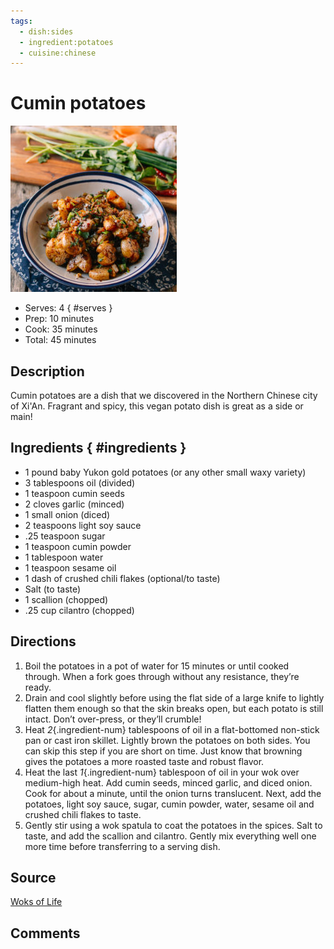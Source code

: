 ```yaml
---
tags:
  - dish:sides
  - ingredient:potatoes
  - cuisine:chinese
---
```

# Cumin potatoes

![Recipe picture](../images/cumin_potatoes-0.png)

- Serves: 4
{ #serves }
- Prep: 10 minutes
- Cook: 35 minutes
- Total: 45 minutes

## Description

Cumin potatoes are a dish that we discovered in the Northern Chinese city of Xi'An. Fragrant and spicy, this vegan potato dish is great as a side or main!

## Ingredients { #ingredients }

- 1 pound baby Yukon gold potatoes (or any other small waxy variety)
- 3 tablespoons oil (divided)
- 1 teaspoon cumin seeds
- 2 cloves garlic (minced)
- 1 small onion (diced)
- 2 teaspoons light soy sauce
- .25 teaspoon sugar
- 1 teaspoon cumin powder
- 1 tablespoon water
- 1 teaspoon sesame oil
- 1 dash of crushed chili flakes (optional/to taste)
- Salt (to taste)
- 1 scallion (chopped)
- .25 cup cilantro (chopped)

## Directions

1. Boil the potatoes in a pot of water for 15 minutes or until cooked through. When a fork goes through without any resistance, they’re ready.
2. Drain and cool slightly before using the flat side of a large knife to lightly flatten them enough so that the skin breaks open, but each potato is still intact. Don’t over-press, or they’ll crumble!
3. Heat *2*{.ingredient-num} tablespoons of oil in a flat-bottomed non-stick pan or cast iron skillet. Lightly brown the potatoes on both sides. You can skip this step if you are short on time. Just know that browning gives the potatoes a more roasted taste and robust flavor.
4. Heat the last *1*{.ingredient-num} tablespoon of oil in your wok over medium-high heat. Add cumin seeds, minced garlic, and diced onion. Cook for about a minute, until the onion turns translucent. Next, add the potatoes, light soy sauce, sugar, cumin powder, water, sesame oil and crushed chili flakes to taste.
5. Gently stir using a wok spatula to coat the potatoes in the spices. Salt to taste, and add the scallion and cilantro. Gently mix everything well one more time before transferring to a serving dish.

## Source

[Woks of Life](https://thewoksoflife.com/cumin-potatoes-vegan-vegetarian/)

## Comments
